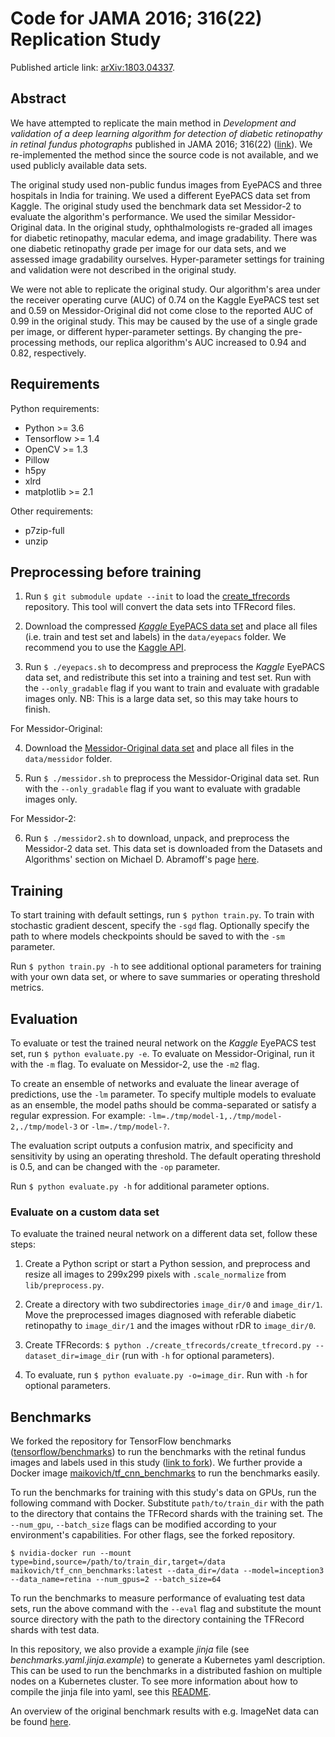 # Code for JAMA 2016; 316(22) Replication Study

Published article link: [arXiv:1803.04337](https://arxiv.org/abs/1803.04337).

## Abstract

We have attempted to replicate the main method in _Development and validation of a deep learning algorithm for detection of diabetic retinopathy in retinal fundus photographs_ published in JAMA 2016; 316(22) ([link](https://jamanetwork.com/journals/jama/fullarticle/2588763)). We re-implemented the method since the source code is not available, and we used publicly available data sets.

The original study used non-public fundus images from EyePACS and three hospitals in India for training. We used a different EyePACS data set from Kaggle. The original study used the benchmark data set Messidor-2 to evaluate the algorithm's performance. We used the similar Messidor-Original data. In the original study, ophthalmologists re-graded all images for diabetic retinopathy, macular edema, and image gradability. There was one diabetic retinopathy grade per image for our data sets, and we assessed image gradability ourselves. Hyper-parameter settings for training and validation were not described in the original study.

We were not able to replicate the original study. Our algorithm's area under the receiver operating curve (AUC) of 0.74 on the Kaggle EyePACS test set and 0.59 on Messidor-Original did not come close to the reported AUC of 0.99 in the original study. This may be caused by the use of a single grade per image, or different hyper-parameter settings. By changing the pre-processing methods, our replica algorithm's AUC increased to 0.94 and 0.82, respectively.

## Requirements

Python requirements:

- Python >= 3.6
- Tensorflow >= 1.4
- OpenCV >= 1.3
- Pillow
- h5py
- xlrd
- matplotlib >= 2.1

Other requirements:

- p7zip-full
- unzip

## Preprocessing before training

1. Run `$ git submodule update --init` to load the [create_tfrecords](https://github.com/mikevoets/create_tfrecords) repository. This tool will convert the data sets into TFRecord files.

2. Download the compressed [_Kaggle_ EyePACS data set](https://www.kaggle.com/c/diabetic-retinopathy-detection) and place all files (i.e. train and test set and labels) in the `data/eyepacs` folder. We recommend you to use the [Kaggle API](https://github.com/Kaggle/kaggle-api).

3. Run `$ ./eyepacs.sh` to decompress and preprocess the _Kaggle_ EyePACS data set, and redistribute this set into a training and test set. Run with the `--only_gradable` flag if you want to train and evaluate with gradable images only. NB: This is a large data set, so this may take hours to finish.

For Messidor-Original:

4. Download the [Messidor-Original data set](http://www.adcis.net/en/Download-Third-Party/Messidor.html) and place all files in the `data/messidor` folder.

5. Run `$ ./messidor.sh` to preprocess the Messidor-Original data set. Run with the `--only_gradable` flag if you want to evaluate with gradable images only.

For Messidor-2:

6. Run `$ ./messidor2.sh` to download, unpack, and preprocess the Messidor-2 data set. This data set is downloaded from the Datasets and Algorithms' section on Michael D. Abramoff's page [here](https://medicine.uiowa.edu/eye/abramoff).


## Training

To start training with default settings, run `$ python train.py`. To train with stochastic gradient descent, specify the `-sgd` flag. Optionally specify the path to where models checkpoints should be saved to with the `-sm` parameter.

Run `$ python train.py -h` to see additional optional parameters for training with your own data set, or where to save summaries or operating threshold metrics.

## Evaluation

To evaluate or test the trained neural network on the _Kaggle_ EyePACS test set, run `$ python evaluate.py -e`. To evaluate on Messidor-Original, run it with the `-m` flag. To evaluate on Messidor-2, use the `-m2` flag.

To create an ensemble of networks and evaluate the linear average of predictions, use the `-lm` parameter. To specify multiple models to evaluate as an ensemble, the model paths should be comma-separated or satisfy a regular expression. For example: `-lm=./tmp/model-1,./tmp/model-2,./tmp/model-3` or `-lm=./tmp/model-?`.

The evaluation script outputs a confusion matrix, and specificity and sensitivity by using an operating threshold. The default operating threshold is 0.5, and can be changed with the `-op` parameter.

Run `$ python evaluate.py -h` for additional parameter options.

### Evaluate on a custom data set

To evaluate the trained neural network on a different data set, follow these steps:

1. Create a Python script or start a Python session, and preprocess and resize all images to 299x299 pixels with `.scale_normalize` from `lib/preprocess.py`.

2. Create a directory with two subdirectories `image_dir/0` and `image_dir/1`. Move the preprocessed images diagnosed with referable diabetic retinopathy to `image_dir/1` and the images without rDR to `image_dir/0`.

3. Create TFRecords: `$ python ./create_tfrecords/create_tfrecord.py --dataset_dir=image_dir` (run with `-h` for optional parameters).

4. To evaluate, run `$ python evaluate.py -o=image_dir`. Run with `-h` for optional parameters.

## Benchmarks

We forked the repository for TensorFlow benchmarks ([tensorflow/benchmarks](https://github.com/tensorflow/benchmarks)) to run the benchmarks with the retinal fundus images and labels used in this study ([link to fork](https://github.com/mikevoets/benchmarks)). We further provide a Docker image [maikovich/tf_cnn_benchmarks](https://hub.docker.com/r/maikovich/tf_cnn_benchmarks/) to run the benchmarks easily.

To run the benchmarks for training with this study's data on GPUs, run the following command with Docker. Substitute `path/to/train_dir` with the path to the directory that contains the TFRecord shards with the training set. The `--num_gpu`, `--batch_size` flags can be modified according to your environment's capabilities. For other flags, see the forked repository.

```
$ nvidia-docker run --mount type=bind,source=/path/to/train_dir,target=/data maikovich/tf_cnn_benchmarks:latest --data_dir=/data --model=inception3 --data_name=retina --num_gpus=2 --batch_size=64
```

To run the benchmarks to measure performance of evaluating test data sets, run the above command with the `--eval` flag and substitute the mount source directory with the path to the directory containing the TFRecord shards with test data.

In this repository, we also provide a example _jinja_ file (see _benchmarks.yaml.jinja.example_) to generate a Kubernetes yaml description. This can be used to run the benchmarks in a distributed fashion on multiple nodes on a Kubernetes cluster. To see more information about how to compile the jinja file into yaml, see this [README](https://github.com/tensorflow/ecosystem/tree/master/kubernetes).

An overview of the original benchmark results with e.g. ImageNet data can be found [here](https://www.tensorflow.org/performance/benchmarks).
